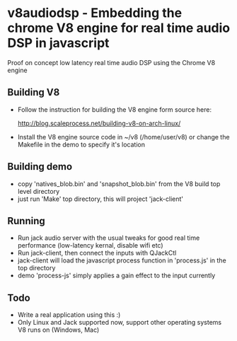v8audiodsp - Embedding the chrome V8 engine for real time audio DSP in javascript
=================================================================================

Proof on concept low latency real time audio DSP using the Chrome V8 engine 

Building V8
-----------
* Follow the instruction for building the V8 engine form source here:
 
  http://blog.scaleprocess.net/building-v8-on-arch-linux/
* Install the V8 engine source code in ~/v8 (/home/user/v8) or change the
Makefile in the demo to specify it's location

Building demo
-------------
* copy 'natives_blob.bin' and 'snapshot_blob.bin' from the V8 build
top level directory
* just run 'Make' top directory, this will project 'jack-client'


Running
-------
* Run jack audio server with the usual tweaks for good real time performance 
(low-latency kernal, disable wifi etc)
* Run jack-client, then connect the inputs with QJackCtl
* jack-client will load the javascript process function in 'process.js' in 
the top directory
* demo 'process-js' simply applies a gain effect to the input currently


Todo 
----
* Write a real application using this :)
* Only Linux and Jack supported now, support other operating systems V8 runs on (Windows, Mac)